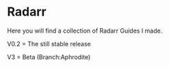 # Radarr

Here you will find a collection of Radarr Guides I made.

V0.2 = The still stable release

V3 = Beta (Branch:Aphrodite)
